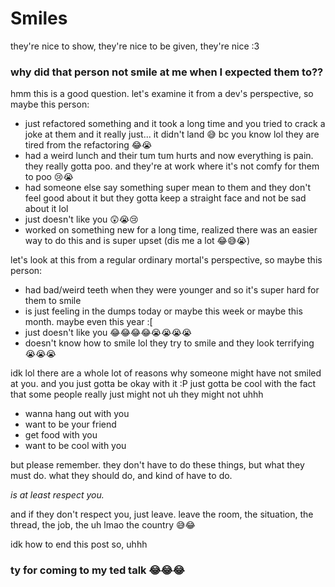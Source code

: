 # Smiles

they're nice to show, they're nice to be given, they're nice :3

### why did that person not smile at me when I expected them to??

hmm this is a good question. let's examine it from a dev's perspective, so maybe this person:

- just refactored something and it took a long time and you tried to crack a joke at them and it really just... it didn't land 😅 bc you know lol they are tired from the refactoring 😂😭
- had a weird lunch and their tum tum hurts and now everything is pain. they really gotta poo. and they're at work where it's not comfy for them to poo 😢😭
- had someone else say something super mean to them and they don't feel good about it but they gotta keep a straight face and not be sad about it lol
- just doesn't like you 😲😭😢
- worked on something new for a long time, realized there was an easier way to do this and is super upset (dis me a lot 😂😅😭)


let's look at this from a regular ordinary mortal's perspective, so maybe this person:

- had bad/weird teeth when they were younger and so it's super hard for them to smile
- is just feeling in the dumps today or maybe this week or maybe this month. maybe even this year :[
- just doesn't like you 😂😂😂😂😭😭😭😭
- doesn't know how to smile lol they try to smile and they look terrifying 😭😭😭

idk lol there are a whole lot of reasons why someone might have not smiled at you. and you just gotta be okay with it :P just gotta be cool with the fact that some people really just might not uh they might not uhhh

- wanna hang out with you
- want to be your friend
- get food with you
- want to be cool with you

but please remember. they don't have to do these things, but what they must do. what they should do, and kind of have to do. 

*is at least respect you.* 

and if they don't respect you, just leave. leave the room, the situation, the thread, the job, the uh lmao the country 😅😂

idk how to end this post so, uhhh

### ty for coming to my ted talk 😂😂😂
